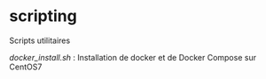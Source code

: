 # scripting
Scripts utilitaires

*docker_install.sh* : Installation de docker et de Docker Compose sur CentOS7 
